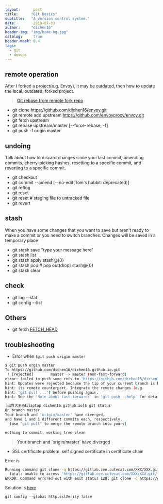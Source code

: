 ```yaml
---
layout:      post
title:      "Git Basics"
subtitle:   "A version control system."
date:        2019-07-03
author:     "dichen16"
header-img: "img/home-bg.jpg"
catalog:     true
header-mask: 0.4
tags:
  - git
  - devops
---
```


## remote operation

After I forked a project(e.g. Envoy), it may be outdated, then how to update the local, outdated, forked project.

> [Git rebase from remote fork repo](https://gist.github.com/ravibhure/a7e0918ff4937c9ea1c456698dcd58aa)

- git clone https://github.com/dichen16/envoy.git
- git remote add upstream https://github.com/envoyproxy/envoy.git
- git fetch upstream
- git rebase upstream/master [--force-rebase, -f]
- git push -f origin master

## undoing 

Talk about how to discard changes since your last commit, amending commits, cherry-picking hashes, resetting to a specific commit, and reverting to a specific commit.

- git checkout <file>
- git commit --amend [--no-edit(Tom's habbit: deprecated)]
- git reflog
- git reset <hash>
- git reset <file> # staging file to untracked file
- git revert

## stash 

When you have some changes that you want to save but aren't ready to make a commit or you need to switch branches. Changes will be saved in a temporary place

- git stash save "type your message here"
- git stash list
- git stash apply stash@{0} 
- git stash pop # pop out(drop) stash@{0} 
-  git stash clear

## check

- git log --stat
- git config --list


## Others

- git fetch [FETCH_HEAD](https://stackoverflow.com/questions/9237348/what-does-fetch-head-in-git-mean)

## troubleshooting

- Error when `$git push origin master` 

```bash
$ git push orgin master
To https://github.com/dichen16/dichen16.github.io.git
 ! [rejected]        master -> master (non-fast-forward)
error: failed to push some refs to 'https://github.com/dichen16/dichen16.github.io.git'
hint: Updates were rejected because the tip of your current branch is behind
hint: its remote counterpart. Integrate the remote changes (e.g.
hint: 'git pull ...') before pushing again.
hint: See the 'Note about fast-forwards' in 'git push --help' for details.

[出界大王@dilaptop dichen16.github.io]$ git status
On branch master
Your branch and 'origin/master' have diverged,
and have 1 and 1 different commits each, respectively.
  (use "git pull" to merge the remote branch into yours)

nothing to commit, working tree clean
```

> [Your branch and 'origin/master' have diverged](https://stackoverflow.com/questions/2452226/master-branch-and-origin-master-have-diverged-how-to-undiverge-branches/2452610)

- SSL certificate problem: self signed certificate in certificate chain

Error is 

```bash
Running command git clone -q https://gitlab.cee.cutecat.com/XXX/XXX.git /tmp/pip-install-c6ettttp/XXX
  fatal: unable to access 'https://gitlab.cee.cutecat.com/XXX/XXX.git/': SSL certificate problem: self signed certificate in certificate chain
ERROR: Command errored out with exit status 128: git clone -q https://gitlab.cee.cutecat.com/XXX/XXX.git /tmp/pip-install-c6ettttp/XXX Check the logs for full command output.
```

Solution is [here](https://stackoverflow.com/questions/11621768/how-can-i-make-git-accept-a-self-signed-certificate) 

`git config --global http.sslVerify false`

